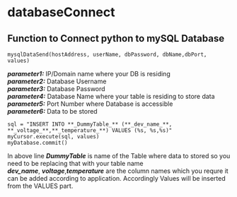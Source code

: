 # databaseConnect

## Function to Connect python to mySQL Database
```
mysqlDataSend(hostAddress, userName, dbPassword, dbName,dbPort, values)
```

**_parameter1:_**  IP/Domain name where your DB is residing <br />
**_parameter2:_** Database Username <br />
**_parameter3:_**  Database Password <br />
**_parameter4:_**  Database Name where your table is residing to store data <br />
**_parameter5:_**  Port Number where Database is accessible <br />
**_parameter6:_**  Data to be stored <br />

```
sql = "INSERT INTO **_DummyTable_** (**_dev_name_**, **_voltage_**,**_temperature_**) VALUES (%s, %s,%s)"
myCursor.execute(sql, values)
myDatabase.commit()
```

In above line **_DummyTable_** is name of the Table where data to stored so you need to be replacing that with your table name <br />
**_dev_name_**, **_voltage_**,**_temperature_** are the column names which you requre it can be added according to application. Accordingly Values will be inserted from the VALUES part. <br />
